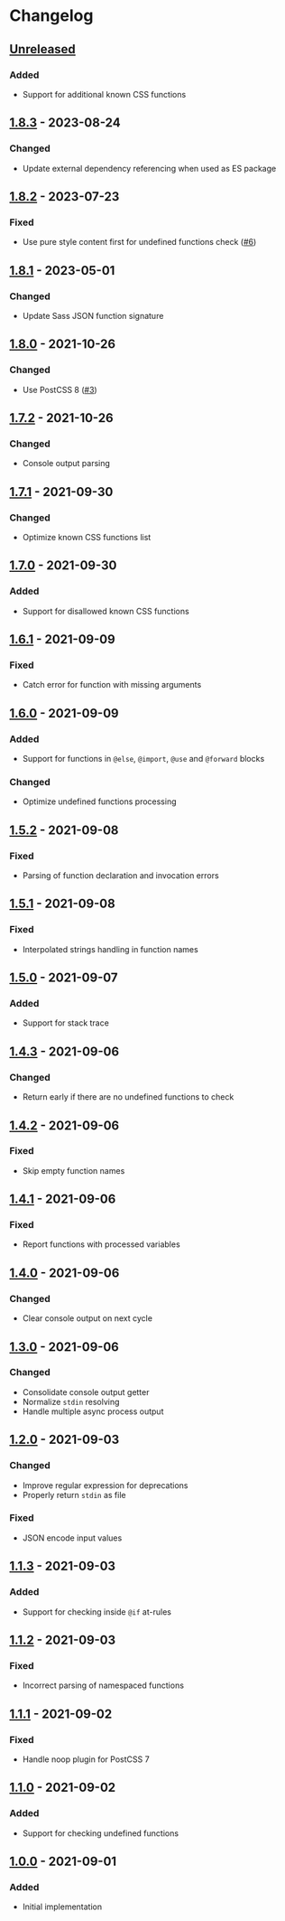 # Changelog

## [Unreleased][]

### Added

-   Support for additional known CSS functions

## [1.8.3][] - 2023-08-24

### Changed

-   Update external dependency referencing when used as ES package

## [1.8.2][] - 2023-07-23

### Fixed

-   Use pure style content first for undefined functions check ([#6](/issues/6))

## [1.8.1][] - 2023-05-01

### Changed

-   Update Sass JSON function signature

## [1.8.0][] - 2021-10-26

### Changed

-   Use PostCSS 8 ([#3](/issues/3))

## [1.7.2][] - 2021-10-26

### Changed

-   Console output parsing

## [1.7.1][] - 2021-09-30

### Changed

-   Optimize known CSS functions list

## [1.7.0][] - 2021-09-30

### Added

-   Support for disallowed known CSS functions

## [1.6.1][] - 2021-09-09

### Fixed

-   Catch error for function with missing arguments

## [1.6.0][] - 2021-09-09

### Added

-   Support for functions in `@else`, `@import`, `@use` and `@forward` blocks

### Changed

-   Optimize undefined functions processing

## [1.5.2][] - 2021-09-08

### Fixed

-   Parsing of function declaration and invocation errors

## [1.5.1][] - 2021-09-08

### Fixed

-   Interpolated strings handling in function names

## [1.5.0][] - 2021-09-07

### Added

-   Support for stack trace

## [1.4.3][] - 2021-09-06

### Changed

-   Return early if there are no undefined functions to check

## [1.4.2][] - 2021-09-06

### Fixed

-   Skip empty function names

## [1.4.1][] - 2021-09-06

### Fixed

-   Report functions with processed variables

## [1.4.0][] - 2021-09-06

### Changed

-   Clear console output on next cycle

## [1.3.0][] - 2021-09-06

### Changed

-   Consolidate console output getter
-   Normalize `stdin` resolving
-   Handle multiple async process output

## [1.2.0][] - 2021-09-03

### Changed

-   Improve regular expression for deprecations
-   Properly return `stdin` as file

### Fixed

-   JSON encode input values

## [1.1.3][] - 2021-09-03

### Added

-   Support for checking inside `@if` at-rules

## [1.1.2][] - 2021-09-03

### Fixed

-   Incorrect parsing of namespaced functions

## [1.1.1][] - 2021-09-02

### Fixed

-   Handle noop plugin for PostCSS 7

## [1.1.0][] - 2021-09-02

### Added

-   Support for checking undefined functions

## [1.0.0][] - 2021-09-01

### Added

-   Initial implementation

[unreleased]: https://github.com/niksy/sass-render-errors/compare/v1.0.0...HEAD
[1.0.0]: https://github.com/niksy/sass-render-errors/tree/v1.0.0
[unreleased]: https://github.com/niksy/sass-render-errors/compare/v1.1.0...HEAD
[1.1.0]: https://github.com/niksy/sass-render-errors/tree/v1.1.0
[unreleased]: https://github.com/niksy/sass-render-errors/compare/v1.1.1...HEAD
[1.1.1]: https://github.com/niksy/sass-render-errors/tree/v1.1.1
[unreleased]: https://github.com/niksy/sass-render-errors/compare/v1.1.2...HEAD
[1.1.2]: https://github.com/niksy/sass-render-errors/tree/v1.1.2
[unreleased]: https://github.com/niksy/sass-render-errors/compare/v1.1.3...HEAD
[1.1.3]: https://github.com/niksy/sass-render-errors/tree/v1.1.3
[unreleased]: https://github.com/niksy/sass-render-errors/compare/v1.2.0...HEAD
[1.2.0]: https://github.com/niksy/sass-render-errors/tree/v1.2.0
[unreleased]: https://github.com/niksy/sass-render-errors/compare/v1.3.0...HEAD
[1.3.0]: https://github.com/niksy/sass-render-errors/tree/v1.3.0
[unreleased]: https://github.com/niksy/sass-render-errors/compare/v1.4.0...HEAD
[1.4.0]: https://github.com/niksy/sass-render-errors/tree/v1.4.0
[unreleased]: https://github.com/niksy/sass-render-errors/compare/v1.4.1...HEAD
[1.4.1]: https://github.com/niksy/sass-render-errors/tree/v1.4.1
[unreleased]: https://github.com/niksy/sass-render-errors/compare/v1.4.2...HEAD
[1.4.2]: https://github.com/niksy/sass-render-errors/tree/v1.4.2
[unreleased]: https://github.com/niksy/sass-render-errors/compare/v1.4.3...HEAD
[1.4.3]: https://github.com/niksy/sass-render-errors/tree/v1.4.3
[unreleased]: https://github.com/niksy/sass-render-errors/compare/v1.5.0...HEAD
[1.5.0]: https://github.com/niksy/sass-render-errors/tree/v1.5.0
[unreleased]: https://github.com/niksy/sass-render-errors/compare/v1.5.1...HEAD
[1.5.1]: https://github.com/niksy/sass-render-errors/tree/v1.5.1
[unreleased]: https://github.com/niksy/sass-render-errors/compare/v1.5.2...HEAD
[1.5.2]: https://github.com/niksy/sass-render-errors/tree/v1.5.2
[unreleased]: https://github.com/niksy/sass-render-errors/compare/v1.6.0...HEAD
[1.6.0]: https://github.com/niksy/sass-render-errors/tree/v1.6.0
[unreleased]: https://github.com/niksy/sass-render-errors/compare/v1.6.1...HEAD
[1.6.1]: https://github.com/niksy/sass-render-errors/tree/v1.6.1
[unreleased]: https://github.com/niksy/sass-render-errors/compare/v1.7.0...HEAD
[1.7.0]: https://github.com/niksy/sass-render-errors/tree/v1.7.0
[unreleased]: https://github.com/niksy/sass-render-errors/compare/v1.7.1...HEAD
[1.7.1]: https://github.com/niksy/sass-render-errors/tree/v1.7.1
[unreleased]: https://github.com/niksy/sass-render-errors/compare/v1.7.2...HEAD
[1.7.2]: https://github.com/niksy/sass-render-errors/tree/v1.7.2
[unreleased]: https://github.com/niksy/sass-render-errors/compare/v1.8.0...HEAD
[1.8.0]: https://github.com/niksy/sass-render-errors/tree/v1.8.0
[Unreleased]: https://github.com/niksy/sass-render-errors/compare/v1.8.3...HEAD
[1.8.3]: https://github.com/niksy/sass-render-errors/compare/v1.8.2...v1.8.3
[1.8.2]: https://github.com/niksy/sass-render-errors/compare/v1.8.1...v1.8.2
[1.8.1]: https://github.com/niksy/sass-render-errors/tree/v1.8.1
